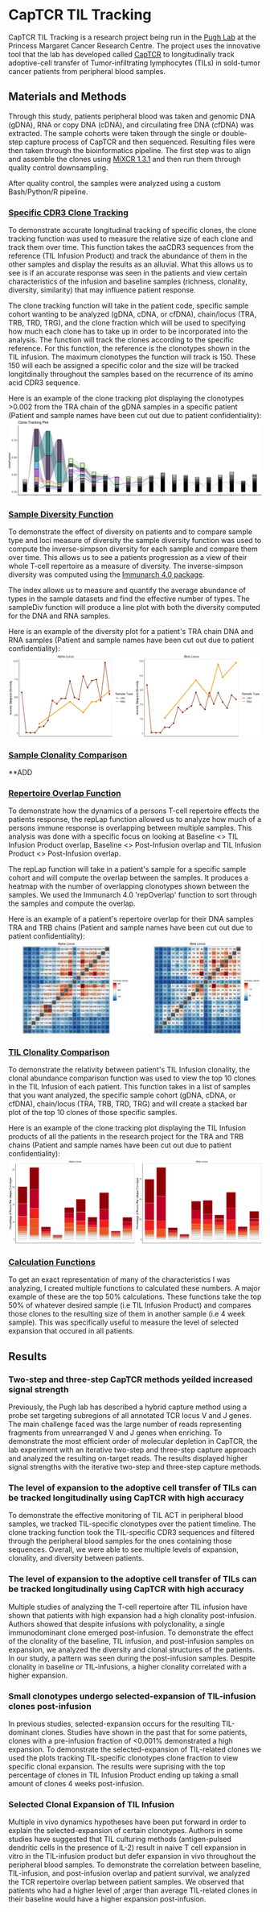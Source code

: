 # CapTCR TIL Tracking

CapTCR TIL Tracking is a research project being run in the [Pugh Lab](http://pughlab.org/) at the Princess Margaret Cancer Research Centre. The project uses the innovative tool that the lab has developed called [CapTCR](https://www.ncbi.nlm.nih.gov/pubmed/30530777) to longitudinally track adoptive-cell transfer of Tumor-infiltrating lymphocytes (TILs) in sold-tumor cancer patients from peripheral blood samples. 

## Materials and Methods

Through this study, patients peripheral blood was taken and genomic DNA (gDNA), RNA or copy DNA (cDNA), and circuilating free DNA (cfDNA) was extracted. The sample cohorts were taken through the single or double-step capture process of CapTCR and then sequenced. Resulting files were then taken through the bioinformatics pipeline. The first step was to align and assemble the clones using [MiXCR 1.3.1](https://www.nature.com/articles/nmeth.3364) and then run them through quality control downsampling. 

After quality control, the samples were analyzed using a custom Bash/Python/R pipeline. 

### [Specific CDR3 Clone Tracking](https://github.com/CameronKerr/CapTCR_TIL_Tracking/blob/master/Plot_Functions/clonetracking.R) ###

To demonstrate accurate longitudinal tracking of specific clones, the clone tracking function was used to measure the relative size of each clone and track them over time. This function takes the aaCDR3 sequences from the reference (TIL Infusion Product) and track the abundance of them in the other samples and display the results as an alluvial. What this allows us to see is if an accurate response was seen in the patients and view certain characteristics of the infusion and baseline samples (richness, clonality, diversity, similarity) that may influence patient response. 

The clone tracking function will take in the patient code, specific sample cohort wanting to be analyzed (gDNA, cDNA, or cfDNA), chain/locus (TRA, TRB, TRD, TRG), and the clone fraction which will be used to specifying how much each clone has to take up in order to be incorporated into the analysis. The function will track the clones according to the specific reference. For this function, the reference is the clonotypes shown in the TIL infusion. The maximum clonotypes the function will track is 150. These 150 will each be assigned a specific color and the size will be tracked longitdinally throughout the samples based on the recurrence of its amino acid CDR3 sequence.

Here is an example of the clone tracking plot displaying the clonotypes >0.002 from the TRA chain of the gDNA samples in a specific patient (Patient and sample names have been cut out due to patient confidentiality):
![image](https://github.com/CameronKerr/CapTCR_TIL_Tracking/blob/master/Images/CloneTrackingPlot.png)

### [Sample Diversity Function](https://github.com/CameronKerr/CapTCR_TIL_Tracking/blob/master/Plot_Functions/diversityevaluation.R) ###

To demonstrate the effect of diversity on patients and to compare sample type and loci measure of diversity the sample diversity function was used to compute the inverse-simpson diversity for each sample and compare them over time. This allows us to see a patients progression as a view of their whole T-cell repertoire as a measure of diversity. The inverse-simpson diversity was computed using the [Immunarch 4.0 package](https://github.com/immunomind/immunarch). 

The index allows us to measure and quantify the average abundance of types in the sample datasets and find the effective number of types. The sampleDiv function will produce a line plot with both the diversity computed for the DNA and RNA samples.

Here is an example of the diversity plot for a patient's TRA chain DNA and RNA samples (Patient and sample names have been cut out due to patient confidentiality):
![image](https://github.com/CameronKerr/CapTCR_TIL_Tracking/blob/master/Images/SampleDiversityPlot.png)

### [Sample Clonality Comparison](https://github.com/CameronKerr/CapTCR_TIL_Tracking/blob/master/Clone%20Track%20Functions/ClonalAbundanceTracking.R) ###

**ADD

### [Repertoire Overlap Function](https://github.com/CameronKerr/CapTCR_TIL_Tracking/blob/master/Plot_Functions/repertoireoverlap.R) ###

To demonstrate how the dynamics of a persons T-cell repertoire effects the patients response, the repLap function allowed us to analyze how much of a persons immune response is overlapping between multiple samples. This analysis was done with a specific focus on looking at Baseline <> TIL Infusion Product overlap, Baseline <> Post-Infusion overlap and TIL Infusion Product <> Post-Infusion overlap.

The repLap function will take in a patient's sample for a specific sample cohort and will compute the overlap between the samples. It produces a heatmap with the number of overlapping clonotypes shown between the samples. We used the Immunarch 4.0 'repOverlap' function to sort through the samples and compute the overlap. 

Here is an example of a patient's repertoire overlap for their DNA samples TRA and TRB chains (Patient and sample names have been cut out due to patient confidentiality):
![image](https://github.com/CameronKerr/CapTCR_TIL_Tracking/blob/master/Images/RepertoireOverlap.png)

### [TIL Clonality Comparison](https://github.com/CameronKerr/CapTCR_TIL_Tracking/blob/master/Plot_Functions/ClonalAbundanceTracking.R) ###

To demonstrate the relativity between patient's TIL Infusion clonality, the clonal abundance comparison function was used to view the top 10 clones in the TIL Infusion of each patient. This function takes in a list of samples that you want analyzed, the specific sample cohort (gDNA, cDNA, or cfDNA), chain/locus (TRA, TRB, TRD, TRG) and will create a stacked bar plot of the top 10 clones of those specific samples.

Here is an example of the clone tracking plot displaying the TIL Infusion products of all the patients in the research project for the TRA and TRB chains (Patient and sample names have been cut out due to patient confidentiality):
![image](https://github.com/CameronKerr/CapTCR_TIL_Tracking/blob/master/Images/ClonalAbundanceInfusionComparison.JPG)

### [Calculation Functions](https://github.com/CameronKerr/CapTCR_TIL_Tracking/blob/master/Calculation_functions/all.R) ###

To get an exact representation of many of the characteristics I was analyzing, I created multiple functions to calculated these numbers. A major example of these are the top 50% calculations. These functions take the top 50% of whatever desired sample (i.e TIL Infusion Product) and compares those clones to the resulting size of them in another sample (i.e 4 week sample). This was specifically useful to measure the level of selected expansion that occured in all patients. 

## Results ##

### Two-step and three-step CapTCR methods yeilded increased signal strength ###

Previously, the Pugh lab has described a hybrid capture method using a probe set targeting subregions of all annotated TCR locus V and J genes. The main challenge faced was the large number of reads representing fragments from unrearranged V and J genes when enriching. To demonstrate the most efficient order of molecular depletion in CapTCR, the lab experiment with an iterative two-step and three-step capture approach and analyzed the resulting on-target reads. The results displayed higher signal strengths with the iterative two-step and three-step capture methods.

### The level of expansion to the adoptive cell transfer of TILs can be tracked longitudinally using CapTCR with high accuracy ###

To demonstrate the effective monitoring of TIL ACT in peripheral blood samples, we tracked TIL-specific clonotypes over the patient timeline. The clone tracking function took the TIL-specific CDR3 sequences and filtered through the peripheral blood samples for the ones containing those sequences. Overall, we were able to see multiple levels of expansion, clonality, and diversity between patients. 

### The level of expansion to the adoptive cell transfer of TILs can be tracked longitudinally using CapTCR with high accuracy ###

Multiple studies of analyzing the T-cell repertoire after TIL infusion have shown that patients with high expansion had a high clonality post-infusion. Authors showed that despite infusions with polyclonality, a single immunodominant clone emerged post-infusion. To demonstrate the effect of the clonality of the baseline, TIL infusion, and post-infusion samples on expansion, we analyzed the diversity and clonal structures of the patients. In our study, a pattern was seen during the post-infusion samples. Despite clonality in baseline or TIL-infusions, a higher clonality correlated with a higher expansion. 

### Small clonotypes undergo selected-expansion of TIL-infusion clones post-infusion ###

In previous studies, selected-expansion occurs for the resulting TIL-dominant clones. Studies have shown in the past that for some patients, clones with a pre-infusion fraction of <0.001% demonstrated a high expansion. To demonstrate the selected-expansion of TIL-related clones we used the plots tracking TIL-specific clonotypes clone fraction to view specific clonal expansion. The results were suprising with the top percentage of clones in TIL Infusion Product ending up taking a small amount of clones 4 weeks post-infusion.


### Selected Clonal Expansion of TIL Infusion ###

Multiple in vivo dynamics hypotheses have been put forward in order to explain the selected-expansion of certain clonotypes. Authors in some studies have suggested that TIL culturing methods (antigen-pulsed dendritic cells in the presence of IL-2) result in naive T cell expansion in vitro in the TIL-infusion product but defer expansion in vivo throughout the peripheral blood samples. To demonstrate the correlation between baseline, TIL-infusion, and post-infusion overlap and patient survival, we analyzed the TCR repertoire overlap between patient samples. We observed that patients who had a higher level of ;arger than average TIL-related clones in their baseline would have a higher expansion post-infusion.
